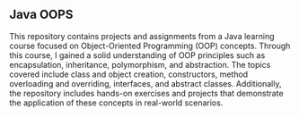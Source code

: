 ## Java OOPS
This repository contains projects and assignments from a Java learning course focused on Object-Oriented Programming (OOP) concepts. Through this course, I gained a solid understanding of OOP principles such as encapsulation, inheritance, polymorphism, and abstraction. The topics covered include class and object creation, constructors, method overloading and overriding, interfaces, and abstract classes. Additionally, the repository includes hands-on exercises and projects that demonstrate the application of these concepts in real-world scenarios.
